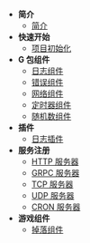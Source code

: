 - **简介**
  - [简介](/docs/{{version}}/1)
- **快速开始**
  - [项目初始化](/docs/{{version}}/2_1)
- **G 包组件**
  - [日志组件](/docs/{{version}}/3_1)
  - [错误组件](/docs/{{version}}/3_2)
  - [网络组件](/docs/{{version}}/3_3)
  - [定时器组件](/docs/{{version}}/3_4)
  - [随机数组件](/docs/{{version}}/3_5)
- **插件**
  - [日志插件](/docs/{{version}}/4_1)
- **服务注册**
  - [HTTP 服务器](/docs/{{version}}/5_1)
  - [GRPC 服务器](/docs/{{version}}/5_2)
  - [TCP 服务器](/docs/{{version}}/5_3)
  - [UDP 服务器](/docs/{{version}}/5_4)
  - [CRON 服务器](/docs/{{version}}/5_5)
- **游戏组件**
  - [掉落组件](/docs/{{version}}/6_1)
